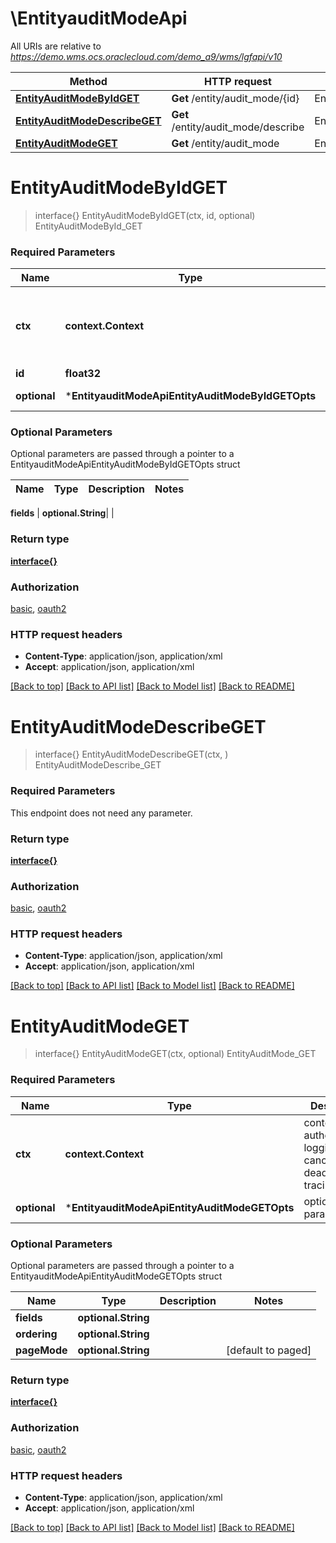 # \EntityauditModeApi

All URIs are relative to *https://demo.wms.ocs.oraclecloud.com/demo_a9/wms/lgfapi/v10*

Method | HTTP request | Description
------------- | ------------- | -------------
[**EntityAuditModeByIdGET**](EntityauditModeApi.md#EntityAuditModeByIdGET) | **Get** /entity/audit_mode/{id} | EntityAuditModeById_GET
[**EntityAuditModeDescribeGET**](EntityauditModeApi.md#EntityAuditModeDescribeGET) | **Get** /entity/audit_mode/describe | EntityAuditModeDescribe_GET
[**EntityAuditModeGET**](EntityauditModeApi.md#EntityAuditModeGET) | **Get** /entity/audit_mode | EntityAuditMode_GET


# **EntityAuditModeByIdGET**
> interface{} EntityAuditModeByIdGET(ctx, id, optional)
EntityAuditModeById_GET



### Required Parameters

Name | Type | Description  | Notes
------------- | ------------- | ------------- | -------------
 **ctx** | **context.Context** | context for authentication, logging, cancellation, deadlines, tracing, etc.
  **id** | **float32**|  | 
 **optional** | ***EntityauditModeApiEntityAuditModeByIdGETOpts** | optional parameters | nil if no parameters

### Optional Parameters
Optional parameters are passed through a pointer to a EntityauditModeApiEntityAuditModeByIdGETOpts struct

Name | Type | Description  | Notes
------------- | ------------- | ------------- | -------------

 **fields** | **optional.String**|  | 

### Return type

[**interface{}**](interface{}.md)

### Authorization

[basic](../README.md#basic), [oauth2](../README.md#oauth2)

### HTTP request headers

 - **Content-Type**: application/json, application/xml
 - **Accept**: application/json, application/xml

[[Back to top]](#) [[Back to API list]](../README.md#documentation-for-api-endpoints) [[Back to Model list]](../README.md#documentation-for-models) [[Back to README]](../README.md)

# **EntityAuditModeDescribeGET**
> interface{} EntityAuditModeDescribeGET(ctx, )
EntityAuditModeDescribe_GET



### Required Parameters
This endpoint does not need any parameter.

### Return type

[**interface{}**](interface{}.md)

### Authorization

[basic](../README.md#basic), [oauth2](../README.md#oauth2)

### HTTP request headers

 - **Content-Type**: application/json, application/xml
 - **Accept**: application/json, application/xml

[[Back to top]](#) [[Back to API list]](../README.md#documentation-for-api-endpoints) [[Back to Model list]](../README.md#documentation-for-models) [[Back to README]](../README.md)

# **EntityAuditModeGET**
> interface{} EntityAuditModeGET(ctx, optional)
EntityAuditMode_GET



### Required Parameters

Name | Type | Description  | Notes
------------- | ------------- | ------------- | -------------
 **ctx** | **context.Context** | context for authentication, logging, cancellation, deadlines, tracing, etc.
 **optional** | ***EntityauditModeApiEntityAuditModeGETOpts** | optional parameters | nil if no parameters

### Optional Parameters
Optional parameters are passed through a pointer to a EntityauditModeApiEntityAuditModeGETOpts struct

Name | Type | Description  | Notes
------------- | ------------- | ------------- | -------------
 **fields** | **optional.String**|  | 
 **ordering** | **optional.String**|  | 
 **pageMode** | **optional.String**|  | [default to paged]

### Return type

[**interface{}**](interface{}.md)

### Authorization

[basic](../README.md#basic), [oauth2](../README.md#oauth2)

### HTTP request headers

 - **Content-Type**: application/json, application/xml
 - **Accept**: application/json, application/xml

[[Back to top]](#) [[Back to API list]](../README.md#documentation-for-api-endpoints) [[Back to Model list]](../README.md#documentation-for-models) [[Back to README]](../README.md)

